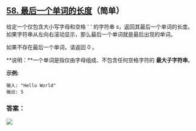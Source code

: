 ## [58. 最后一个单词的长度](https://leetcode-cn.com/problems/length-of-last-word/)（简单）

给定一个仅包含大小写字母和空格 ' ' 的字符串 s，返回其最后一个单词的长度。如果字符串从左向右滚动显示，那么最后一个单词就是最后出现的单词。

如果不存在最后一个单词，请返回 0 。

**说明：**一个单词是指仅由字母组成、不包含任何空格字符的 **最大子字符串**。

**示例:**

```
输入: "Hello World"
输出: 5
```



### 答案：



![](https://img-blog.csdnimg.cn/20200807155236311.png)

#### 